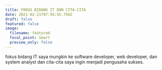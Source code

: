 ```yaml
---
title: FOKUS BIDANG IT DAN CITA-CITA
date: 2021-02-21T07:56:55.756Z
draft: false
featured: false
image:
  filename: featured
  focal_point: Smart
  preview_only: false
---
```

fokus bidang IT saya mungkin ke software developer, web developer, dan system analyst dan cita-cita saya ingin menjadi pengusaha sukses.